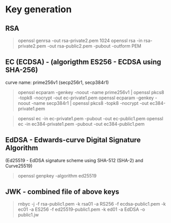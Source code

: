 # Key generation

## RSA

> openssl genrsa -out rsa-private2.pem 1024
> openssl rsa -in rsa-private2.pem -out rsa-public2.pem -pubout -outform PEM

## EC (ECDSA) - (algorigthm ES256 - ECDSA using SHA-256)

curve name: prime256v1 (secp256r1, secp384r1)

> openssl ecparam -genkey -noout -name prime256v1 | openssl pkcs8 -topk8 -nocrypt -out ec-private1.pem
> openssl ecparam -genkey -noout -name secp384r1 | openssl pkcs8 -topk8 -nocrypt -out ec384-private1.pem

> openssl ec -in ec-private1.pem -pubout -out ec-public1.pem
> openssl ec -in ec384-private1.pem -pubout -out ec384-public1.pem

## EdDSA - Edwards-curve Digital Signature Algorithm

(Ed25519 - EdDSA signature scheme using SHA-512 (SHA-2) and Curve25519)

> openssl genpkey -algorithm ed25519

## JWK - combined file of above keys

> rnbyc  -j -f rsa-public1.pem -k rsa01 -a RS256 -f ecdsa-public1.pem -k ec01 -a ES256  -f ed25519-public1.pem -k ed01 -a EdDSA -o public1.jw
